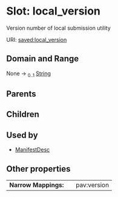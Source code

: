 
# Slot: local_version

Version number of local submission utility

URI: [saved:local_version](https://marine.gov.scot/metadata/saved/schema/local_version)


## Domain and Range

None &#8594;  <sub>0..1</sub> [String](types/String.md)

## Parents


## Children


## Used by

 * [ManifestDesc](ManifestDesc.md)

## Other properties

|  |  |  |
| --- | --- | --- |
| **Narrow Mappings:** | | pav:version |